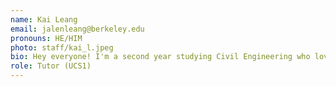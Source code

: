 ```yaml
---
name: Kai Leang
email: jalenleang@berkeley.edu
pronouns: HE/HIM
photo: staff/kai_l.jpeg
bio: Hey everyone! I'm a second year studying Civil Engineering who loves music, public transit, and trying new foods :) I loved Data 8 when I took it and hope you will too! :D
role: Tutor (UCS1)
---
```


